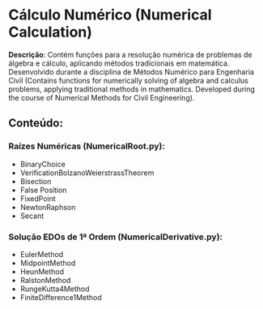 # Cálculo Numérico (Numerical Calculation)

**Descrição**: Contém funções para a resolução numérica de problemas de álgebra e cálculo, aplicando métodos tradicionais em matemática. Desenvolvido durante a disciplina de  Métodos Numérico para Engenharia Civil (Contains functions for numerically solving of algebra and calculus problems, applying traditional methods in mathematics. Developed during the course of Numerical Methods for Civil Engineering).

## Conteúdo:

### Raízes Numéricas (NumericalRoot.py):

* BinaryChoice
* VerificationBolzanoWeierstrassTheorem
* Bisection
* False Position
* FixedPoint
* NewtonRaphson
* Secant

### Solução EDOs de 1ª Ordem (NumericalDerivative.py):

* EulerMethod
* MidpointMethod
* HeunMethod
* RalstonMethod
* RungeKutta4Method
* FiniteDifference1Method
